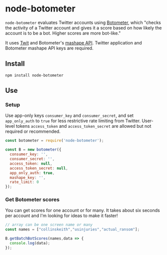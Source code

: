 # node-botometer

`node-botometer` evaluates Twitter accounts using [Botometer](https://botometer.iuni.iu.edu/#!/), which "checks the activity of a Twitter account and gives it a score based on how likely the account is to be a bot. Higher scores are more bot-like."

It uses [Twit](https://github.com/ttezel/twit) and Botometer's [mashape API](https://market.mashape.com/OSoMe/botometer). Twitter application and Botometer mashape API keys are required.

## Install

`npm install node-botometer`

## Use

### Setup

Use app-only keys `consumer_key` and `consumer_secret`, and set `app_only_auth` to `true` for less restrictive rate limiting from Twitter. User-level tokens `access_token` and `access_token_secret` are allowed but not required or recommended.

```js
const botometer = require('node-botometer');

const B = new botometer({
  consumer_key: '',
  consumer_secret: '',
  access_token: null,
  access_token_secret: null,
  app_only_auth: true,
  mashape_key: '',
  rate_limit: 0
});
```

### Get Botometer scores

You can get scores for one account or for many. It takes about six seconds per account and I'm looking for ideas to make it faster!

```js
// array can be one screen name or many
const names = ["collinskeith","usinjuries","actual_ransom"];

B.getBatchBotScores(names,data => {
  console.log(data);
});
```

